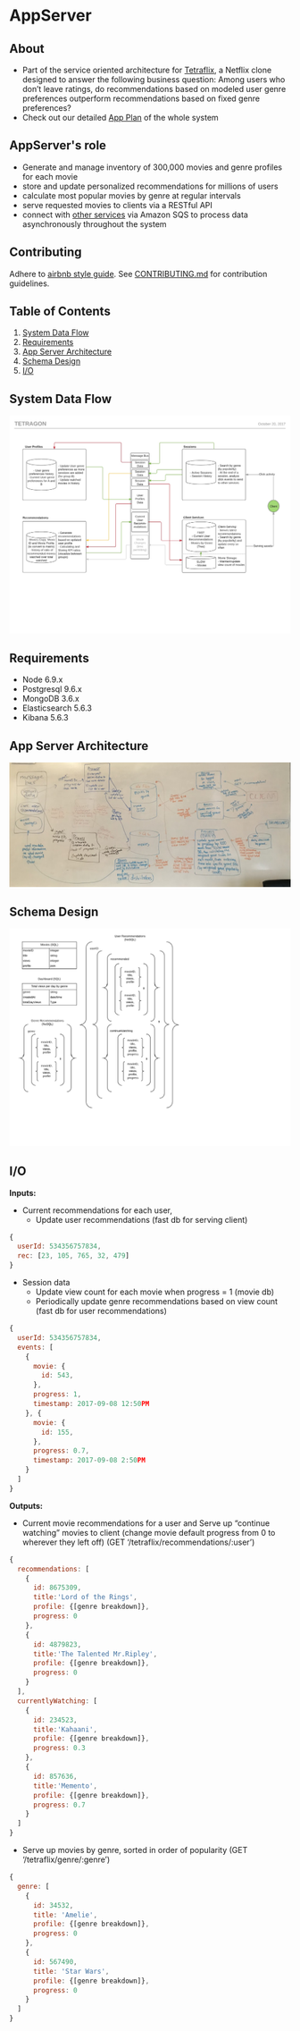 # AppServer

## About
* Part of the service oriented architecture for [Tetraflix](https://github.com/Tetraflix), a Netflix clone designed to answer the following business question: Among users who don’t leave ratings, do recommendations based on modeled user genre preferences outperform recommendations based on fixed genre preferences?
* Check out our detailed [App Plan](https://docs.google.com/document/d/1OU61yxLLce3VwlzlenJoszjRqrMK_5IwLJyzvuluo9w/edit?usp=sharing) of the whole system  

## AppServer's role
* Generate and manage inventory of 300,000 movies and genre profiles for each movie
* store and update personalized recommendations for millions of users
* calculate most popular movies by genre at regular intervals
* serve requested movies to clients via a RESTful API
* connect with [other services](https://github.com/Tetraflix) via Amazon SQS to process data asynchronously throughout the system

## Contributing
Adhere to [airbnb style guide](https://github.com/airbnb/javascript).
See [CONTRIBUTING.md](CONTRIBUTING.md) for contribution guidelines.

## Table of Contents
1. [System Data Flow](##System-Data-Flow)
1. [Requirements](##Requirements)
1. [App Server Architecture](##App-Server-Architecture)
1. [Schema Design](##Schema-Design)
1. [I/O](##I/O)

## System Data Flow
![system design](https://github.com/Tetraflix/recommendations/blob/development/images/data-flow.jpeg)

## Requirements
- Node 6.9.x
- Postgresql 9.6.x
- MongoDB 3.6.x
- Elasticsearch 5.6.3
- Kibana 5.6.3

## App Server Architecture
![service architecture](https://github.com/Tetraflix/AppServer/blob/master/serviceArchitecture.jpg?raw=true)

## Schema Design
![data base schema diagram](https://github.com/Tetraflix/AppServer/blob/master/dbSchema.png?raw=true)

## I/O
**Inputs:**
* Current recommendations for each user,
  * Update user recommendations (fast db for serving client)
```javascript
{
  userId: 534356757834,
  rec: [23, 105, 765, 32, 479]
} 
```
* Session data
  * Update view count for each movie when progress = 1 (movie db)
  * Periodically update genre recommendations based on view count (fast db for user recommendations)
```javascript
{
  userId: 534356757834,
  events: [
    {
      movie: {
        id: 543,
      },
      progress: 1,
      timestamp: 2017-09-08 12:50PM
    }, {
      movie: {
        id: 155,
      },
      progress: 0.7,
      timestamp: 2017-09-08 2:50PM
    }
  ]
}
```

**Outputs:**
* Current movie recommendations for a user and Serve up “continue watching” movies to client (change movie default progress from 0 to wherever they left off) (GET ‘/tetraflix/recommendations/:user’)
```javascript
{
  recommendations: [
    {
      id: 8675309,
      title:'Lord of the Rings',
      profile: {[genre breakdown]},
      progress: 0
    },
    {
      id: 4879823,
      title:'The Talented Mr.Ripley',
      profile: {[genre breakdown]},
      progress: 0
    }
  ],
  currentlyWatching: [
    {
      id: 234523,
      title:'Kahaani',
      profile: {[genre breakdown]},
      progress: 0.3
    },
    {
      id: 857636,
      title:'Memento',
      profile: {[genre breakdown]},
      progress: 0.7
    }
  ]
} 
```
* Serve up movies by genre, sorted in order of popularity (GET ‘/tetraflix/genre/:genre’)
```javascript
{
  genre: [
    {
      id: 34532,
      title: 'Amelie',
      profile: {[genre breakdown]},
      progress: 0
    },
    {
      id: 567490,
      title: 'Star Wars',
      profile: {[genre breakdown]},
      progress: 0
    }
  ]
}
```

